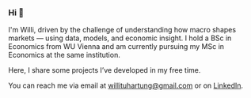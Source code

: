### Hi 👋

I'm Willi, driven by the challenge of understanding how macro shapes markets — using data, models, and economic insight. I hold a BSc in Economics from WU Vienna and am currently pursuing my MSc in Economics at the same institution.

Here, I share some projects I’ve developed in my free time.

You can reach me via email at willituhartung@gmail.com or on [LinkedIn](https://www.linkedin.com/in/wilhelm-hartung-18833b1a8/).

